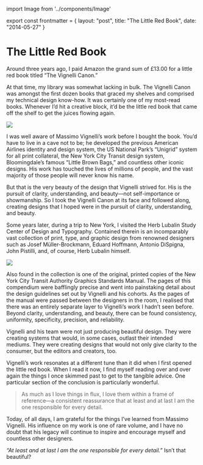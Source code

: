 import Image from '../components/Image'

export const frontmatter = {
layout: "post",
title: "The Little Red Book",
date: "2014-05-27"
}

# The Little Red Book

Around three years ago, I paid Amazon the grand sum of £13.00 for a little red
book titled “The Vignelli Canon.”

At that time, my library was somewhat lacking in bulk. The Vignelli Canon was
amongst the first dozen books that graced my shelves and comprised my technical
design know-how. It was certainly one of my most-read books. Whenever I’d hit a
creative block, it’d be the little red book that came off the shelf to get the
juices flowing again.

<Image src="2014/05/vignelli-canon.jpg" className="alignleft" />

I was well aware of Massimo Vignelli’s work before I bought the book. You’d have
to live in a cave not to be; he developed the previous American Airlines
identity and design system, the US National Park’s “Unigrid” system for all
print collateral, the New York City Transit design system, Bloomingdale’s famous
“Little Brown Bags,” and countless other iconic designs. His work has touched
the lives of millions of people, and the vast majority of those people will
never know his name.

But that is the very beauty of the design that Vignelli strived for. His is the
pursuit of clarity, understanding, and beauty—not self-importance or
showmanship. So I took the Vignelli Canon at its face and followed along,
creating designs that I hoped were in the pursuit of clarity, understanding, and
beauty.

Some years later, during a trip to New York, I visited the Herb Lubalin Study
Center of Design and Typography. Contained therein is an incomparably vast
collection of print, type, and graphic design from renowned designers such as
Josef Müller-Brockmann, Eduard Hoffmann, Antonio DiSpigna, John Pistilli, and,
of course, Herb Lubalin himself.

<Image src="2014/05/nyctagsm.jpg" className="imgbleed" />

Also found in the collection is one of the original, printed copies of the New
York City Transit Authority Graphics Standards Manual. The pages of this
compendium were bafflingly precise and went into painstaking detail about the
design guidelines set out by Vignelli and his cohorts. As the pages of the
manual were passed between the designers in the room, I realised that there was
an entirely separate layer to Vignelli’s work I hadn’t seen before. Beyond
clarity, understanding, and beauty, there can be found consistency, uniformity,
specificity, precision, and reliability.

Vignelli and his team were not just producing beautiful design. They were
creating systems that would, in some cases, outlast their intended mediums. They
were creating designs that would not only give clarity to the consumer, but the
editors and creators, too.

Vignelli’s work resonates at a different tune than it did when I first opened
the little red book. When I read it now, I find myself reading over and over
again the things I once skimmed past to get to the tangible advice. One
particular section of the conclusion is particularly wonderful.

> As much as I love things in flux, I love them within a frame of reference—a
> consistent reassurance that at least and at last I am the one responsible for
> every detail.

Today, of all days, I am grateful for the things I’ve learned from Massimo
Vignelli. His influence on my work is one of rare volume, and I have no doubt
that his legacy will continue to inspire and encourage myself and countless
other designers.

_“At least and at last I am the one responsible for every detail.”_ Isn’t that
beautiful?
